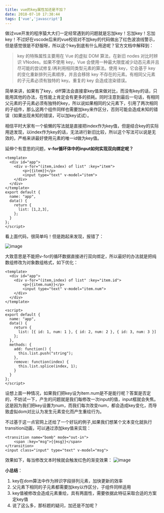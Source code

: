 ```yaml
---
title: vue的key属性加还是不加？
date: 2018-07-10 17:38:44
tags: ['vue','javascript']
---
```


做过vue开发的程序猿大大们一定经常遇到的问题就是忘加key！忘加key！忘加key！不过好在vscode后来的vue校验对不加key的代码做出了红色波浪线警示，但是感觉很是不舒服呀，所以这个key到底有什么用途呢？官方文档中解释到：
>key 的特殊属性主要用在 Vue 的虚拟 DOM 算法，在新旧 nodes 对比时辨识 VNodes。如果不使用 key，Vue 会使用一种最大限度减少动态元素并且尽可能的尝试修复/再利用相同类型元素的算法。使用 key，它会基于 key 的变化重新排列元素顺序，并且会移除 key 不存在的元素。有相同父元素的子元素必须有独特的 key。重复的 key 会造成渲染错误。

简单来讲，如果有了key，diff算法会直接拿key值来做对比，而没有key的话，只能用其他的办法，在性能上肯定会有更多的损耗。同时注意到最后一句话，有相同父元素的子元素必须有独特的key，所以说如果相同的父元素下，引用了两次相同的子组件，那么这两个组件同样也需要加key来作区分，否则可能会造成未知的错误（如果出现未知的错误，可以加key试试）。

相信平时大家有一个偷懒的写法就是直接把index作为key值，但是结合key的实际用途发现，以index作为key的话，无法进行新旧比较，所以这个写法可以说是无效的，严格来讲最好使用元素的唯一id做为key值。

延伸个有意思的问题，**v-for循环体中的input如何实现双向绑定呢？**
```
<template>
  <div id="app">
    <div v-for="(item,index) of list" :key="item">
        <p>{{item}}</p>
        <input type="text" v-model="item"> 
    </div>
  </div>
</template>
export default {
  name: "app",
  data() {
    return {
      list: [1,2,3],
    };
  }
};
</script>
```
看上面代码，很简单吗！但是跑起来发现，报错了：

![image](http://wx4.sinaimg.cn/mw690/a73bc6a1ly1ft5xvbdk92j214604275x.jpg)

大致意思是不能把v-for的循环数据直接进行双向绑定，所以最好的办法就是把纯数组修改为对象数组格式，如下优化：
```
<template>
  <div id="app">
    <div v-for="(item,index) of list" :key="item.id">
        <p>{{item.num}}</p>
        <input type="text" v-model="item.num"> 
    </div>
  </div>
</template>

<script>
export default {
  name: "app",
  data() {
    return {
      list: [{ id: 1, num: 1 }, { id: 2, num: 2 }, { id: 3, num: 3 }]
    };
  },
  methods: {
    add: function() {
      this.list.push("string");
    },
    remove: function(index) {
      this.list.splice(index, 1);
    }
  }
};
</script>
```
设想上面一种情况，如果我们把key设为item.num是不是能行呢？答案是否定的，不妨试一下，产生的问题就是我们每修改一次input的值，input框就会失焦。这是因为我们把key设置为num，而我们每次改变num，都会造成key变化，而导致虚拟dom对比认为发生元素变化而产生重绘行为。

不过基于这一点官网上还给了一个好玩的例子,如果我们想某个文本变化就执行transition动画，可以通过添加key值来实现：
```
<transition name="bomb" mode="out-in">
    <span :key="msg">{{msg}}</span>
</transition>
<input class="input" type="text" v-model="msg">
```
效果如下，每当修改文本时候就会触发红色的渐变效果：
![image](http://wx1.sinaimg.cn/mw690/a73bc6a1ly1ft5xvcewk8g20gq08ch0q.gif)

**小总结**：
1. key在dom算法中作为辨识字段排列元素，加快更新的效率
2. 父元素下相同的子元素都需要加key以作区分，子组件同样适用
3. key值被修改会造成元素重绘，具有两面性，需要依据此特征采取合适的方案定key值
4. 说了这么多，那标题的疑问，加还是不加呢？



